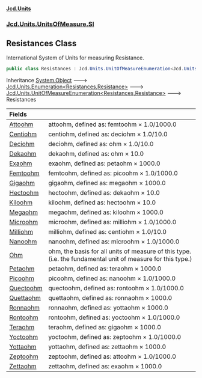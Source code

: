 #### [Jcd.Units](index.md 'index')
### [Jcd.Units.UnitsOfMeasure.SI](Jcd.Units.UnitsOfMeasure.SI.md 'Jcd.Units.UnitsOfMeasure.SI')

## Resistances Class

International System of Units for measuring Resistance.

```csharp
public class Resistances : Jcd.Units.UnitOfMeasureEnumeration<Jcd.Units.UnitsOfMeasure.SI.Resistances, Jcd.Units.UnitTypes.Resistance>
```

Inheritance [System.Object](https://docs.microsoft.com/en-us/dotnet/api/System.Object 'System.Object') &#129106; [Jcd.Units.Enumeration&lt;](Enumeration_TEnumeration,T_.md 'Jcd.Units.Enumeration<TEnumeration,T>')[Resistances](Resistances.md 'Jcd.Units.UnitsOfMeasure.SI.Resistances')[,](Enumeration_TEnumeration,T_.md 'Jcd.Units.Enumeration<TEnumeration,T>')[Resistance](Resistance.md 'Jcd.Units.UnitTypes.Resistance')[&gt;](Enumeration_TEnumeration,T_.md 'Jcd.Units.Enumeration<TEnumeration,T>') &#129106; [Jcd.Units.UnitOfMeasureEnumeration&lt;](UnitOfMeasureEnumeration_TEnumeration,T_.md 'Jcd.Units.UnitOfMeasureEnumeration<TEnumeration,T>')[Resistances](Resistances.md 'Jcd.Units.UnitsOfMeasure.SI.Resistances')[,](UnitOfMeasureEnumeration_TEnumeration,T_.md 'Jcd.Units.UnitOfMeasureEnumeration<TEnumeration,T>')[Resistance](Resistance.md 'Jcd.Units.UnitTypes.Resistance')[&gt;](UnitOfMeasureEnumeration_TEnumeration,T_.md 'Jcd.Units.UnitOfMeasureEnumeration<TEnumeration,T>') &#129106; Resistances

| Fields | |
| :--- | :--- |
| [Attoohm](Resistances.Attoohm.md 'Jcd.Units.UnitsOfMeasure.SI.Resistances.Attoohm') | attoohm, defined as: femtoohm × 1.0/1000.0 |
| [Centiohm](Resistances.Centiohm.md 'Jcd.Units.UnitsOfMeasure.SI.Resistances.Centiohm') | centiohm, defined as: deciohm × 1.0/10.0 |
| [Deciohm](Resistances.Deciohm.md 'Jcd.Units.UnitsOfMeasure.SI.Resistances.Deciohm') | deciohm, defined as: ohm × 1.0/10.0 |
| [Dekaohm](Resistances.Dekaohm.md 'Jcd.Units.UnitsOfMeasure.SI.Resistances.Dekaohm') | dekaohm, defined as: ohm × 10.0 |
| [Exaohm](Resistances.Exaohm.md 'Jcd.Units.UnitsOfMeasure.SI.Resistances.Exaohm') | exaohm, defined as: petaohm × 1000.0 |
| [Femtoohm](Resistances.Femtoohm.md 'Jcd.Units.UnitsOfMeasure.SI.Resistances.Femtoohm') | femtoohm, defined as: picoohm × 1.0/1000.0 |
| [Gigaohm](Resistances.Gigaohm.md 'Jcd.Units.UnitsOfMeasure.SI.Resistances.Gigaohm') | gigaohm, defined as: megaohm × 1000.0 |
| [Hectoohm](Resistances.Hectoohm.md 'Jcd.Units.UnitsOfMeasure.SI.Resistances.Hectoohm') | hectoohm, defined as: dekaohm × 10.0 |
| [Kiloohm](Resistances.Kiloohm.md 'Jcd.Units.UnitsOfMeasure.SI.Resistances.Kiloohm') | kiloohm, defined as: hectoohm × 10.0 |
| [Megaohm](Resistances.Megaohm.md 'Jcd.Units.UnitsOfMeasure.SI.Resistances.Megaohm') | megaohm, defined as: kiloohm × 1000.0 |
| [Microohm](Resistances.Microohm.md 'Jcd.Units.UnitsOfMeasure.SI.Resistances.Microohm') | microohm, defined as: milliohm × 1.0/1000.0 |
| [Milliohm](Resistances.Milliohm.md 'Jcd.Units.UnitsOfMeasure.SI.Resistances.Milliohm') | milliohm, defined as: centiohm × 1.0/10.0 |
| [Nanoohm](Resistances.Nanoohm.md 'Jcd.Units.UnitsOfMeasure.SI.Resistances.Nanoohm') | nanoohm, defined as: microohm × 1.0/1000.0 |
| [Ohm](Resistances.Ohm.md 'Jcd.Units.UnitsOfMeasure.SI.Resistances.Ohm') | ohm, the basis for all units of measure of this type. (i.e. the fundamental unit of measure for this type.) |
| [Petaohm](Resistances.Petaohm.md 'Jcd.Units.UnitsOfMeasure.SI.Resistances.Petaohm') | petaohm, defined as: teraohm × 1000.0 |
| [Picoohm](Resistances.Picoohm.md 'Jcd.Units.UnitsOfMeasure.SI.Resistances.Picoohm') | picoohm, defined as: nanoohm × 1.0/1000.0 |
| [Quectoohm](Resistances.Quectoohm.md 'Jcd.Units.UnitsOfMeasure.SI.Resistances.Quectoohm') | quectoohm, defined as: rontoohm × 1.0/1000.0 |
| [Quettaohm](Resistances.Quettaohm.md 'Jcd.Units.UnitsOfMeasure.SI.Resistances.Quettaohm') | quettaohm, defined as: ronnaohm × 1000.0 |
| [Ronnaohm](Resistances.Ronnaohm.md 'Jcd.Units.UnitsOfMeasure.SI.Resistances.Ronnaohm') | ronnaohm, defined as: yottaohm × 1000.0 |
| [Rontoohm](Resistances.Rontoohm.md 'Jcd.Units.UnitsOfMeasure.SI.Resistances.Rontoohm') | rontoohm, defined as: yoctoohm × 1.0/1000.0 |
| [Teraohm](Resistances.Teraohm.md 'Jcd.Units.UnitsOfMeasure.SI.Resistances.Teraohm') | teraohm, defined as: gigaohm × 1000.0 |
| [Yoctoohm](Resistances.Yoctoohm.md 'Jcd.Units.UnitsOfMeasure.SI.Resistances.Yoctoohm') | yoctoohm, defined as: zeptoohm × 1.0/1000.0 |
| [Yottaohm](Resistances.Yottaohm.md 'Jcd.Units.UnitsOfMeasure.SI.Resistances.Yottaohm') | yottaohm, defined as: zettaohm × 1000.0 |
| [Zeptoohm](Resistances.Zeptoohm.md 'Jcd.Units.UnitsOfMeasure.SI.Resistances.Zeptoohm') | zeptoohm, defined as: attoohm × 1.0/1000.0 |
| [Zettaohm](Resistances.Zettaohm.md 'Jcd.Units.UnitsOfMeasure.SI.Resistances.Zettaohm') | zettaohm, defined as: exaohm × 1000.0 |
